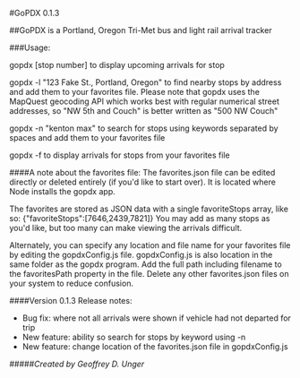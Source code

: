 #GoPDX 0.1.3

##GoPDX is a Portland, Oregon Tri-Met bus and light rail arrival tracker

###Usage:

gopdx [stop number] to display upcoming arrivals for stop

gopdx -l "123 Fake St., Portland, Oregon" to find nearby stops
 by address and add them to your favorites file. Please note
 that gopdx uses the MapQuest geocoding API which works best
 with regular numerical street addresses, so "NW 5th and Couch" is
 better written as "500 NW Couch"

gopdx -n "kenton max" to search for stops using keywords
separated by spaces and add them to your favorites file

gopdx -f to display arrivals for stops from your favorites file

####A note about the favorites file:
The favorites.json file can be edited directly or deleted entirely (if you'd like to start over).
It is located where Node installs the gopdx app.

The favorites are stored as JSON data with a single favoriteStops array, like so: {"favoriteStops":[7646,2439,7821]}
You may add as many stops as you'd like, but too many can make viewing the arrivals difficult.

Alternately, you can specify any location and file name for your favorites file by editing the gopdxConfig.js file.
gopdxConfig.js is also location in the same folder as the gopdx program. Add the full path including filename to the
favoritesPath property in the file. Delete any other favorites.json files on your system to reduce confusion.

####Version 0.1.3 Release notes:
* Bug fix: where not all arrivals were shown if vehicle had not departed for trip
* New feature: ability so search for stops by keyword using -n
* New feature: change location of the favorites.json file in gopdxConfig.js


#####_Created by Geoffrey D. Unger_



